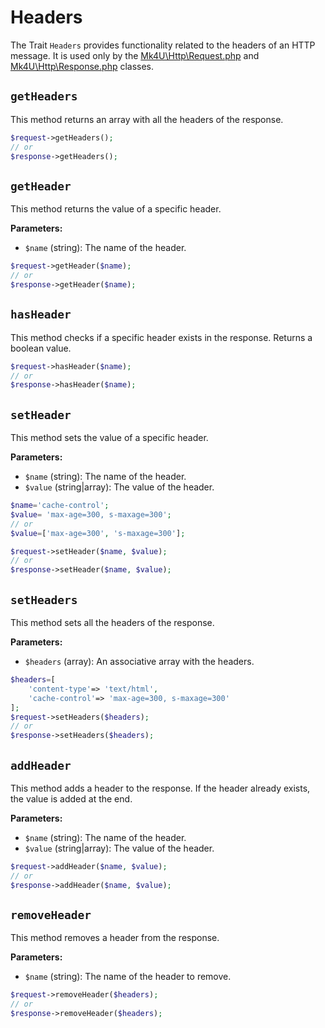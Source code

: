 # Headers
The Trait `Headers` provides functionality related to the headers of an HTTP message. It is used only by the [Mk4U\Http\Request.php](https://github.com/alexsandrov16/http/blob/main/docs/request.md) and [Mk4U\Http\Response.php](https://github.com/alexsandrov16/http/blob/main/docs/response.md) classes.

## `getHeaders`
This method returns an array with all the headers of the response.

```php
$request->getHeaders();
// or
$response->getHeaders();
```

## `getHeader`
This method returns the value of a specific header.

**Parameters:**
- `$name` (string): The name of the header.

```php
$request->getHeader($name);
// or
$response->getHeader($name);
```

## `hasHeader`
This method checks if a specific header exists in the response. Returns a boolean value.

```php
$request->hasHeader($name);
// or
$response->hasHeader($name);
```

## `setHeader`
This method sets the value of a specific header.

**Parameters:**
- `$name` (string): The name of the header.
- `$value` (string|array): The value of the header.

```php
$name='cache-control';
$value= 'max-age=300, s-maxage=300';
// or
$value=['max-age=300', 's-maxage=300'];

$request->setHeader($name, $value);
// or
$response->setHeader($name, $value);
```

## `setHeaders`
This method sets all the headers of the response.

**Parameters:**
- `$headers` (array): An associative array with the headers.

```php
$headers=[
    'content-type'=> 'text/html',
    'cache-control'=> 'max-age=300, s-maxage=300'
];
$request->setHeaders($headers);
// or
$response->setHeaders($headers);
```

## `addHeader`
This method adds a header to the response. If the header already exists, the value is added at the end.

**Parameters:**
- `$name` (string): The name of the header.
- `$value` (string|array): The value of the header.

```php
$request->addHeader($name, $value);
// or
$response->addHeader($name, $value);
```

## `removeHeader`
This method removes a header from the response.

**Parameters:**
- `$name` (string): The name of the header to remove.

```php
$request->removeHeader($headers);
// or
$response->removeHeader($headers);
```
